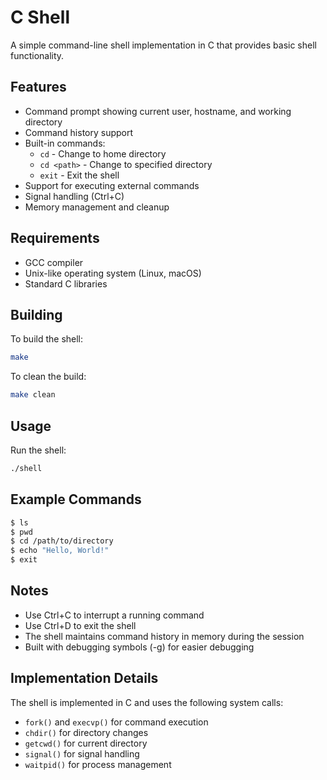 # C Shell

A simple command-line shell implementation in C that provides basic shell functionality.

## Features

- Command prompt showing current user, hostname, and working directory
- Command history support
- Built-in commands:
  - `cd` - Change to home directory
  - `cd <path>` - Change to specified directory
  - `exit` - Exit the shell
- Support for executing external commands
- Signal handling (Ctrl+C)
- Memory management and cleanup

## Requirements

- GCC compiler
- Unix-like operating system (Linux, macOS)
- Standard C libraries

## Building

To build the shell:

```bash
make
```

To clean the build:

```bash
make clean
```

## Usage

Run the shell:

```bash
./shell
```

## Example Commands

```bash
$ ls
$ pwd
$ cd /path/to/directory
$ echo "Hello, World!"
$ exit
```

## Notes

- Use Ctrl+C to interrupt a running command
- Use Ctrl+D to exit the shell
- The shell maintains command history in memory during the session
- Built with debugging symbols (-g) for easier debugging

## Implementation Details

The shell is implemented in C and uses the following system calls:
- `fork()` and `execvp()` for command execution
- `chdir()` for directory changes
- `getcwd()` for current directory
- `signal()` for signal handling
- `waitpid()` for process management